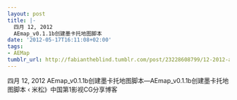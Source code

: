 ```yaml
---
layout: post
title: |-
  四月 12, 2012
  AEmap_v0.1.1b创建墨卡托地图脚本
date: '2012-05-17T16:11:08+02:00'
tags:
- AEMap
tumblr_url: http://fabiantheblind.tumblr.com/post/23228608799/12-2012-aemap-v0-1-1b
---
```

四月 12, 2012
AEmap_v0.1.1b创建墨卡托地图脚本—AEmap_v0.1.1b创建墨卡托地图脚本 ‹ 米松》中国第1影视CG分享博客
